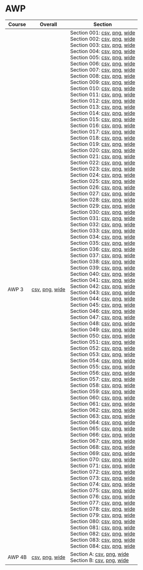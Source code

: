 # AWP

| Course | Overall | Section |
| ------ | ------- | ------- |
| AWP 3 | [csv](https://github.com/UCSD-Historical-Enrollment-Data/2023Fall/blob/main/overall/AWP%203.csv), [png](https://raw.githubusercontent.com/UCSD-Historical-Enrollment-Data/2023Fall/main/plot_overall/AWP%203.png), [wide](https://raw.githubusercontent.com/UCSD-Historical-Enrollment-Data/2023Fall/main/plot_overall_wide/AWP%203.png) | Section 001: [csv](https://github.com/UCSD-Historical-Enrollment-Data/2023Fall/blob/main/section/AWP%203_001.csv), [png](https://raw.githubusercontent.com/UCSD-Historical-Enrollment-Data/2023Fall/main/plot_section/AWP%203_001.png), [wide](https://raw.githubusercontent.com/UCSD-Historical-Enrollment-Data/2023Fall/main/plot_section_wide/AWP%203_001.png)<br>Section 002: [csv](https://github.com/UCSD-Historical-Enrollment-Data/2023Fall/blob/main/section/AWP%203_002.csv), [png](https://raw.githubusercontent.com/UCSD-Historical-Enrollment-Data/2023Fall/main/plot_section/AWP%203_002.png), [wide](https://raw.githubusercontent.com/UCSD-Historical-Enrollment-Data/2023Fall/main/plot_section_wide/AWP%203_002.png)<br>Section 003: [csv](https://github.com/UCSD-Historical-Enrollment-Data/2023Fall/blob/main/section/AWP%203_003.csv), [png](https://raw.githubusercontent.com/UCSD-Historical-Enrollment-Data/2023Fall/main/plot_section/AWP%203_003.png), [wide](https://raw.githubusercontent.com/UCSD-Historical-Enrollment-Data/2023Fall/main/plot_section_wide/AWP%203_003.png)<br>Section 004: [csv](https://github.com/UCSD-Historical-Enrollment-Data/2023Fall/blob/main/section/AWP%203_004.csv), [png](https://raw.githubusercontent.com/UCSD-Historical-Enrollment-Data/2023Fall/main/plot_section/AWP%203_004.png), [wide](https://raw.githubusercontent.com/UCSD-Historical-Enrollment-Data/2023Fall/main/plot_section_wide/AWP%203_004.png)<br>Section 005: [csv](https://github.com/UCSD-Historical-Enrollment-Data/2023Fall/blob/main/section/AWP%203_005.csv), [png](https://raw.githubusercontent.com/UCSD-Historical-Enrollment-Data/2023Fall/main/plot_section/AWP%203_005.png), [wide](https://raw.githubusercontent.com/UCSD-Historical-Enrollment-Data/2023Fall/main/plot_section_wide/AWP%203_005.png)<br>Section 006: [csv](https://github.com/UCSD-Historical-Enrollment-Data/2023Fall/blob/main/section/AWP%203_006.csv), [png](https://raw.githubusercontent.com/UCSD-Historical-Enrollment-Data/2023Fall/main/plot_section/AWP%203_006.png), [wide](https://raw.githubusercontent.com/UCSD-Historical-Enrollment-Data/2023Fall/main/plot_section_wide/AWP%203_006.png)<br>Section 007: [csv](https://github.com/UCSD-Historical-Enrollment-Data/2023Fall/blob/main/section/AWP%203_007.csv), [png](https://raw.githubusercontent.com/UCSD-Historical-Enrollment-Data/2023Fall/main/plot_section/AWP%203_007.png), [wide](https://raw.githubusercontent.com/UCSD-Historical-Enrollment-Data/2023Fall/main/plot_section_wide/AWP%203_007.png)<br>Section 008: [csv](https://github.com/UCSD-Historical-Enrollment-Data/2023Fall/blob/main/section/AWP%203_008.csv), [png](https://raw.githubusercontent.com/UCSD-Historical-Enrollment-Data/2023Fall/main/plot_section/AWP%203_008.png), [wide](https://raw.githubusercontent.com/UCSD-Historical-Enrollment-Data/2023Fall/main/plot_section_wide/AWP%203_008.png)<br>Section 009: [csv](https://github.com/UCSD-Historical-Enrollment-Data/2023Fall/blob/main/section/AWP%203_009.csv), [png](https://raw.githubusercontent.com/UCSD-Historical-Enrollment-Data/2023Fall/main/plot_section/AWP%203_009.png), [wide](https://raw.githubusercontent.com/UCSD-Historical-Enrollment-Data/2023Fall/main/plot_section_wide/AWP%203_009.png)<br>Section 010: [csv](https://github.com/UCSD-Historical-Enrollment-Data/2023Fall/blob/main/section/AWP%203_010.csv), [png](https://raw.githubusercontent.com/UCSD-Historical-Enrollment-Data/2023Fall/main/plot_section/AWP%203_010.png), [wide](https://raw.githubusercontent.com/UCSD-Historical-Enrollment-Data/2023Fall/main/plot_section_wide/AWP%203_010.png)<br>Section 011: [csv](https://github.com/UCSD-Historical-Enrollment-Data/2023Fall/blob/main/section/AWP%203_011.csv), [png](https://raw.githubusercontent.com/UCSD-Historical-Enrollment-Data/2023Fall/main/plot_section/AWP%203_011.png), [wide](https://raw.githubusercontent.com/UCSD-Historical-Enrollment-Data/2023Fall/main/plot_section_wide/AWP%203_011.png)<br>Section 012: [csv](https://github.com/UCSD-Historical-Enrollment-Data/2023Fall/blob/main/section/AWP%203_012.csv), [png](https://raw.githubusercontent.com/UCSD-Historical-Enrollment-Data/2023Fall/main/plot_section/AWP%203_012.png), [wide](https://raw.githubusercontent.com/UCSD-Historical-Enrollment-Data/2023Fall/main/plot_section_wide/AWP%203_012.png)<br>Section 013: [csv](https://github.com/UCSD-Historical-Enrollment-Data/2023Fall/blob/main/section/AWP%203_013.csv), [png](https://raw.githubusercontent.com/UCSD-Historical-Enrollment-Data/2023Fall/main/plot_section/AWP%203_013.png), [wide](https://raw.githubusercontent.com/UCSD-Historical-Enrollment-Data/2023Fall/main/plot_section_wide/AWP%203_013.png)<br>Section 014: [csv](https://github.com/UCSD-Historical-Enrollment-Data/2023Fall/blob/main/section/AWP%203_014.csv), [png](https://raw.githubusercontent.com/UCSD-Historical-Enrollment-Data/2023Fall/main/plot_section/AWP%203_014.png), [wide](https://raw.githubusercontent.com/UCSD-Historical-Enrollment-Data/2023Fall/main/plot_section_wide/AWP%203_014.png)<br>Section 015: [csv](https://github.com/UCSD-Historical-Enrollment-Data/2023Fall/blob/main/section/AWP%203_015.csv), [png](https://raw.githubusercontent.com/UCSD-Historical-Enrollment-Data/2023Fall/main/plot_section/AWP%203_015.png), [wide](https://raw.githubusercontent.com/UCSD-Historical-Enrollment-Data/2023Fall/main/plot_section_wide/AWP%203_015.png)<br>Section 016: [csv](https://github.com/UCSD-Historical-Enrollment-Data/2023Fall/blob/main/section/AWP%203_016.csv), [png](https://raw.githubusercontent.com/UCSD-Historical-Enrollment-Data/2023Fall/main/plot_section/AWP%203_016.png), [wide](https://raw.githubusercontent.com/UCSD-Historical-Enrollment-Data/2023Fall/main/plot_section_wide/AWP%203_016.png)<br>Section 017: [csv](https://github.com/UCSD-Historical-Enrollment-Data/2023Fall/blob/main/section/AWP%203_017.csv), [png](https://raw.githubusercontent.com/UCSD-Historical-Enrollment-Data/2023Fall/main/plot_section/AWP%203_017.png), [wide](https://raw.githubusercontent.com/UCSD-Historical-Enrollment-Data/2023Fall/main/plot_section_wide/AWP%203_017.png)<br>Section 018: [csv](https://github.com/UCSD-Historical-Enrollment-Data/2023Fall/blob/main/section/AWP%203_018.csv), [png](https://raw.githubusercontent.com/UCSD-Historical-Enrollment-Data/2023Fall/main/plot_section/AWP%203_018.png), [wide](https://raw.githubusercontent.com/UCSD-Historical-Enrollment-Data/2023Fall/main/plot_section_wide/AWP%203_018.png)<br>Section 019: [csv](https://github.com/UCSD-Historical-Enrollment-Data/2023Fall/blob/main/section/AWP%203_019.csv), [png](https://raw.githubusercontent.com/UCSD-Historical-Enrollment-Data/2023Fall/main/plot_section/AWP%203_019.png), [wide](https://raw.githubusercontent.com/UCSD-Historical-Enrollment-Data/2023Fall/main/plot_section_wide/AWP%203_019.png)<br>Section 020: [csv](https://github.com/UCSD-Historical-Enrollment-Data/2023Fall/blob/main/section/AWP%203_020.csv), [png](https://raw.githubusercontent.com/UCSD-Historical-Enrollment-Data/2023Fall/main/plot_section/AWP%203_020.png), [wide](https://raw.githubusercontent.com/UCSD-Historical-Enrollment-Data/2023Fall/main/plot_section_wide/AWP%203_020.png)<br>Section 021: [csv](https://github.com/UCSD-Historical-Enrollment-Data/2023Fall/blob/main/section/AWP%203_021.csv), [png](https://raw.githubusercontent.com/UCSD-Historical-Enrollment-Data/2023Fall/main/plot_section/AWP%203_021.png), [wide](https://raw.githubusercontent.com/UCSD-Historical-Enrollment-Data/2023Fall/main/plot_section_wide/AWP%203_021.png)<br>Section 022: [csv](https://github.com/UCSD-Historical-Enrollment-Data/2023Fall/blob/main/section/AWP%203_022.csv), [png](https://raw.githubusercontent.com/UCSD-Historical-Enrollment-Data/2023Fall/main/plot_section/AWP%203_022.png), [wide](https://raw.githubusercontent.com/UCSD-Historical-Enrollment-Data/2023Fall/main/plot_section_wide/AWP%203_022.png)<br>Section 023: [csv](https://github.com/UCSD-Historical-Enrollment-Data/2023Fall/blob/main/section/AWP%203_023.csv), [png](https://raw.githubusercontent.com/UCSD-Historical-Enrollment-Data/2023Fall/main/plot_section/AWP%203_023.png), [wide](https://raw.githubusercontent.com/UCSD-Historical-Enrollment-Data/2023Fall/main/plot_section_wide/AWP%203_023.png)<br>Section 024: [csv](https://github.com/UCSD-Historical-Enrollment-Data/2023Fall/blob/main/section/AWP%203_024.csv), [png](https://raw.githubusercontent.com/UCSD-Historical-Enrollment-Data/2023Fall/main/plot_section/AWP%203_024.png), [wide](https://raw.githubusercontent.com/UCSD-Historical-Enrollment-Data/2023Fall/main/plot_section_wide/AWP%203_024.png)<br>Section 025: [csv](https://github.com/UCSD-Historical-Enrollment-Data/2023Fall/blob/main/section/AWP%203_025.csv), [png](https://raw.githubusercontent.com/UCSD-Historical-Enrollment-Data/2023Fall/main/plot_section/AWP%203_025.png), [wide](https://raw.githubusercontent.com/UCSD-Historical-Enrollment-Data/2023Fall/main/plot_section_wide/AWP%203_025.png)<br>Section 026: [csv](https://github.com/UCSD-Historical-Enrollment-Data/2023Fall/blob/main/section/AWP%203_026.csv), [png](https://raw.githubusercontent.com/UCSD-Historical-Enrollment-Data/2023Fall/main/plot_section/AWP%203_026.png), [wide](https://raw.githubusercontent.com/UCSD-Historical-Enrollment-Data/2023Fall/main/plot_section_wide/AWP%203_026.png)<br>Section 027: [csv](https://github.com/UCSD-Historical-Enrollment-Data/2023Fall/blob/main/section/AWP%203_027.csv), [png](https://raw.githubusercontent.com/UCSD-Historical-Enrollment-Data/2023Fall/main/plot_section/AWP%203_027.png), [wide](https://raw.githubusercontent.com/UCSD-Historical-Enrollment-Data/2023Fall/main/plot_section_wide/AWP%203_027.png)<br>Section 028: [csv](https://github.com/UCSD-Historical-Enrollment-Data/2023Fall/blob/main/section/AWP%203_028.csv), [png](https://raw.githubusercontent.com/UCSD-Historical-Enrollment-Data/2023Fall/main/plot_section/AWP%203_028.png), [wide](https://raw.githubusercontent.com/UCSD-Historical-Enrollment-Data/2023Fall/main/plot_section_wide/AWP%203_028.png)<br>Section 029: [csv](https://github.com/UCSD-Historical-Enrollment-Data/2023Fall/blob/main/section/AWP%203_029.csv), [png](https://raw.githubusercontent.com/UCSD-Historical-Enrollment-Data/2023Fall/main/plot_section/AWP%203_029.png), [wide](https://raw.githubusercontent.com/UCSD-Historical-Enrollment-Data/2023Fall/main/plot_section_wide/AWP%203_029.png)<br>Section 030: [csv](https://github.com/UCSD-Historical-Enrollment-Data/2023Fall/blob/main/section/AWP%203_030.csv), [png](https://raw.githubusercontent.com/UCSD-Historical-Enrollment-Data/2023Fall/main/plot_section/AWP%203_030.png), [wide](https://raw.githubusercontent.com/UCSD-Historical-Enrollment-Data/2023Fall/main/plot_section_wide/AWP%203_030.png)<br>Section 031: [csv](https://github.com/UCSD-Historical-Enrollment-Data/2023Fall/blob/main/section/AWP%203_031.csv), [png](https://raw.githubusercontent.com/UCSD-Historical-Enrollment-Data/2023Fall/main/plot_section/AWP%203_031.png), [wide](https://raw.githubusercontent.com/UCSD-Historical-Enrollment-Data/2023Fall/main/plot_section_wide/AWP%203_031.png)<br>Section 032: [csv](https://github.com/UCSD-Historical-Enrollment-Data/2023Fall/blob/main/section/AWP%203_032.csv), [png](https://raw.githubusercontent.com/UCSD-Historical-Enrollment-Data/2023Fall/main/plot_section/AWP%203_032.png), [wide](https://raw.githubusercontent.com/UCSD-Historical-Enrollment-Data/2023Fall/main/plot_section_wide/AWP%203_032.png)<br>Section 033: [csv](https://github.com/UCSD-Historical-Enrollment-Data/2023Fall/blob/main/section/AWP%203_033.csv), [png](https://raw.githubusercontent.com/UCSD-Historical-Enrollment-Data/2023Fall/main/plot_section/AWP%203_033.png), [wide](https://raw.githubusercontent.com/UCSD-Historical-Enrollment-Data/2023Fall/main/plot_section_wide/AWP%203_033.png)<br>Section 034: [csv](https://github.com/UCSD-Historical-Enrollment-Data/2023Fall/blob/main/section/AWP%203_034.csv), [png](https://raw.githubusercontent.com/UCSD-Historical-Enrollment-Data/2023Fall/main/plot_section/AWP%203_034.png), [wide](https://raw.githubusercontent.com/UCSD-Historical-Enrollment-Data/2023Fall/main/plot_section_wide/AWP%203_034.png)<br>Section 035: [csv](https://github.com/UCSD-Historical-Enrollment-Data/2023Fall/blob/main/section/AWP%203_035.csv), [png](https://raw.githubusercontent.com/UCSD-Historical-Enrollment-Data/2023Fall/main/plot_section/AWP%203_035.png), [wide](https://raw.githubusercontent.com/UCSD-Historical-Enrollment-Data/2023Fall/main/plot_section_wide/AWP%203_035.png)<br>Section 036: [csv](https://github.com/UCSD-Historical-Enrollment-Data/2023Fall/blob/main/section/AWP%203_036.csv), [png](https://raw.githubusercontent.com/UCSD-Historical-Enrollment-Data/2023Fall/main/plot_section/AWP%203_036.png), [wide](https://raw.githubusercontent.com/UCSD-Historical-Enrollment-Data/2023Fall/main/plot_section_wide/AWP%203_036.png)<br>Section 037: [csv](https://github.com/UCSD-Historical-Enrollment-Data/2023Fall/blob/main/section/AWP%203_037.csv), [png](https://raw.githubusercontent.com/UCSD-Historical-Enrollment-Data/2023Fall/main/plot_section/AWP%203_037.png), [wide](https://raw.githubusercontent.com/UCSD-Historical-Enrollment-Data/2023Fall/main/plot_section_wide/AWP%203_037.png)<br>Section 038: [csv](https://github.com/UCSD-Historical-Enrollment-Data/2023Fall/blob/main/section/AWP%203_038.csv), [png](https://raw.githubusercontent.com/UCSD-Historical-Enrollment-Data/2023Fall/main/plot_section/AWP%203_038.png), [wide](https://raw.githubusercontent.com/UCSD-Historical-Enrollment-Data/2023Fall/main/plot_section_wide/AWP%203_038.png)<br>Section 039: [csv](https://github.com/UCSD-Historical-Enrollment-Data/2023Fall/blob/main/section/AWP%203_039.csv), [png](https://raw.githubusercontent.com/UCSD-Historical-Enrollment-Data/2023Fall/main/plot_section/AWP%203_039.png), [wide](https://raw.githubusercontent.com/UCSD-Historical-Enrollment-Data/2023Fall/main/plot_section_wide/AWP%203_039.png)<br>Section 040: [csv](https://github.com/UCSD-Historical-Enrollment-Data/2023Fall/blob/main/section/AWP%203_040.csv), [png](https://raw.githubusercontent.com/UCSD-Historical-Enrollment-Data/2023Fall/main/plot_section/AWP%203_040.png), [wide](https://raw.githubusercontent.com/UCSD-Historical-Enrollment-Data/2023Fall/main/plot_section_wide/AWP%203_040.png)<br>Section 041: [csv](https://github.com/UCSD-Historical-Enrollment-Data/2023Fall/blob/main/section/AWP%203_041.csv), [png](https://raw.githubusercontent.com/UCSD-Historical-Enrollment-Data/2023Fall/main/plot_section/AWP%203_041.png), [wide](https://raw.githubusercontent.com/UCSD-Historical-Enrollment-Data/2023Fall/main/plot_section_wide/AWP%203_041.png)<br>Section 042: [csv](https://github.com/UCSD-Historical-Enrollment-Data/2023Fall/blob/main/section/AWP%203_042.csv), [png](https://raw.githubusercontent.com/UCSD-Historical-Enrollment-Data/2023Fall/main/plot_section/AWP%203_042.png), [wide](https://raw.githubusercontent.com/UCSD-Historical-Enrollment-Data/2023Fall/main/plot_section_wide/AWP%203_042.png)<br>Section 043: [csv](https://github.com/UCSD-Historical-Enrollment-Data/2023Fall/blob/main/section/AWP%203_043.csv), [png](https://raw.githubusercontent.com/UCSD-Historical-Enrollment-Data/2023Fall/main/plot_section/AWP%203_043.png), [wide](https://raw.githubusercontent.com/UCSD-Historical-Enrollment-Data/2023Fall/main/plot_section_wide/AWP%203_043.png)<br>Section 044: [csv](https://github.com/UCSD-Historical-Enrollment-Data/2023Fall/blob/main/section/AWP%203_044.csv), [png](https://raw.githubusercontent.com/UCSD-Historical-Enrollment-Data/2023Fall/main/plot_section/AWP%203_044.png), [wide](https://raw.githubusercontent.com/UCSD-Historical-Enrollment-Data/2023Fall/main/plot_section_wide/AWP%203_044.png)<br>Section 045: [csv](https://github.com/UCSD-Historical-Enrollment-Data/2023Fall/blob/main/section/AWP%203_045.csv), [png](https://raw.githubusercontent.com/UCSD-Historical-Enrollment-Data/2023Fall/main/plot_section/AWP%203_045.png), [wide](https://raw.githubusercontent.com/UCSD-Historical-Enrollment-Data/2023Fall/main/plot_section_wide/AWP%203_045.png)<br>Section 046: [csv](https://github.com/UCSD-Historical-Enrollment-Data/2023Fall/blob/main/section/AWP%203_046.csv), [png](https://raw.githubusercontent.com/UCSD-Historical-Enrollment-Data/2023Fall/main/plot_section/AWP%203_046.png), [wide](https://raw.githubusercontent.com/UCSD-Historical-Enrollment-Data/2023Fall/main/plot_section_wide/AWP%203_046.png)<br>Section 047: [csv](https://github.com/UCSD-Historical-Enrollment-Data/2023Fall/blob/main/section/AWP%203_047.csv), [png](https://raw.githubusercontent.com/UCSD-Historical-Enrollment-Data/2023Fall/main/plot_section/AWP%203_047.png), [wide](https://raw.githubusercontent.com/UCSD-Historical-Enrollment-Data/2023Fall/main/plot_section_wide/AWP%203_047.png)<br>Section 048: [csv](https://github.com/UCSD-Historical-Enrollment-Data/2023Fall/blob/main/section/AWP%203_048.csv), [png](https://raw.githubusercontent.com/UCSD-Historical-Enrollment-Data/2023Fall/main/plot_section/AWP%203_048.png), [wide](https://raw.githubusercontent.com/UCSD-Historical-Enrollment-Data/2023Fall/main/plot_section_wide/AWP%203_048.png)<br>Section 049: [csv](https://github.com/UCSD-Historical-Enrollment-Data/2023Fall/blob/main/section/AWP%203_049.csv), [png](https://raw.githubusercontent.com/UCSD-Historical-Enrollment-Data/2023Fall/main/plot_section/AWP%203_049.png), [wide](https://raw.githubusercontent.com/UCSD-Historical-Enrollment-Data/2023Fall/main/plot_section_wide/AWP%203_049.png)<br>Section 050: [csv](https://github.com/UCSD-Historical-Enrollment-Data/2023Fall/blob/main/section/AWP%203_050.csv), [png](https://raw.githubusercontent.com/UCSD-Historical-Enrollment-Data/2023Fall/main/plot_section/AWP%203_050.png), [wide](https://raw.githubusercontent.com/UCSD-Historical-Enrollment-Data/2023Fall/main/plot_section_wide/AWP%203_050.png)<br>Section 051: [csv](https://github.com/UCSD-Historical-Enrollment-Data/2023Fall/blob/main/section/AWP%203_051.csv), [png](https://raw.githubusercontent.com/UCSD-Historical-Enrollment-Data/2023Fall/main/plot_section/AWP%203_051.png), [wide](https://raw.githubusercontent.com/UCSD-Historical-Enrollment-Data/2023Fall/main/plot_section_wide/AWP%203_051.png)<br>Section 052: [csv](https://github.com/UCSD-Historical-Enrollment-Data/2023Fall/blob/main/section/AWP%203_052.csv), [png](https://raw.githubusercontent.com/UCSD-Historical-Enrollment-Data/2023Fall/main/plot_section/AWP%203_052.png), [wide](https://raw.githubusercontent.com/UCSD-Historical-Enrollment-Data/2023Fall/main/plot_section_wide/AWP%203_052.png)<br>Section 053: [csv](https://github.com/UCSD-Historical-Enrollment-Data/2023Fall/blob/main/section/AWP%203_053.csv), [png](https://raw.githubusercontent.com/UCSD-Historical-Enrollment-Data/2023Fall/main/plot_section/AWP%203_053.png), [wide](https://raw.githubusercontent.com/UCSD-Historical-Enrollment-Data/2023Fall/main/plot_section_wide/AWP%203_053.png)<br>Section 054: [csv](https://github.com/UCSD-Historical-Enrollment-Data/2023Fall/blob/main/section/AWP%203_054.csv), [png](https://raw.githubusercontent.com/UCSD-Historical-Enrollment-Data/2023Fall/main/plot_section/AWP%203_054.png), [wide](https://raw.githubusercontent.com/UCSD-Historical-Enrollment-Data/2023Fall/main/plot_section_wide/AWP%203_054.png)<br>Section 055: [csv](https://github.com/UCSD-Historical-Enrollment-Data/2023Fall/blob/main/section/AWP%203_055.csv), [png](https://raw.githubusercontent.com/UCSD-Historical-Enrollment-Data/2023Fall/main/plot_section/AWP%203_055.png), [wide](https://raw.githubusercontent.com/UCSD-Historical-Enrollment-Data/2023Fall/main/plot_section_wide/AWP%203_055.png)<br>Section 056: [csv](https://github.com/UCSD-Historical-Enrollment-Data/2023Fall/blob/main/section/AWP%203_056.csv), [png](https://raw.githubusercontent.com/UCSD-Historical-Enrollment-Data/2023Fall/main/plot_section/AWP%203_056.png), [wide](https://raw.githubusercontent.com/UCSD-Historical-Enrollment-Data/2023Fall/main/plot_section_wide/AWP%203_056.png)<br>Section 057: [csv](https://github.com/UCSD-Historical-Enrollment-Data/2023Fall/blob/main/section/AWP%203_057.csv), [png](https://raw.githubusercontent.com/UCSD-Historical-Enrollment-Data/2023Fall/main/plot_section/AWP%203_057.png), [wide](https://raw.githubusercontent.com/UCSD-Historical-Enrollment-Data/2023Fall/main/plot_section_wide/AWP%203_057.png)<br>Section 058: [csv](https://github.com/UCSD-Historical-Enrollment-Data/2023Fall/blob/main/section/AWP%203_058.csv), [png](https://raw.githubusercontent.com/UCSD-Historical-Enrollment-Data/2023Fall/main/plot_section/AWP%203_058.png), [wide](https://raw.githubusercontent.com/UCSD-Historical-Enrollment-Data/2023Fall/main/plot_section_wide/AWP%203_058.png)<br>Section 059: [csv](https://github.com/UCSD-Historical-Enrollment-Data/2023Fall/blob/main/section/AWP%203_059.csv), [png](https://raw.githubusercontent.com/UCSD-Historical-Enrollment-Data/2023Fall/main/plot_section/AWP%203_059.png), [wide](https://raw.githubusercontent.com/UCSD-Historical-Enrollment-Data/2023Fall/main/plot_section_wide/AWP%203_059.png)<br>Section 060: [csv](https://github.com/UCSD-Historical-Enrollment-Data/2023Fall/blob/main/section/AWP%203_060.csv), [png](https://raw.githubusercontent.com/UCSD-Historical-Enrollment-Data/2023Fall/main/plot_section/AWP%203_060.png), [wide](https://raw.githubusercontent.com/UCSD-Historical-Enrollment-Data/2023Fall/main/plot_section_wide/AWP%203_060.png)<br>Section 061: [csv](https://github.com/UCSD-Historical-Enrollment-Data/2023Fall/blob/main/section/AWP%203_061.csv), [png](https://raw.githubusercontent.com/UCSD-Historical-Enrollment-Data/2023Fall/main/plot_section/AWP%203_061.png), [wide](https://raw.githubusercontent.com/UCSD-Historical-Enrollment-Data/2023Fall/main/plot_section_wide/AWP%203_061.png)<br>Section 062: [csv](https://github.com/UCSD-Historical-Enrollment-Data/2023Fall/blob/main/section/AWP%203_062.csv), [png](https://raw.githubusercontent.com/UCSD-Historical-Enrollment-Data/2023Fall/main/plot_section/AWP%203_062.png), [wide](https://raw.githubusercontent.com/UCSD-Historical-Enrollment-Data/2023Fall/main/plot_section_wide/AWP%203_062.png)<br>Section 063: [csv](https://github.com/UCSD-Historical-Enrollment-Data/2023Fall/blob/main/section/AWP%203_063.csv), [png](https://raw.githubusercontent.com/UCSD-Historical-Enrollment-Data/2023Fall/main/plot_section/AWP%203_063.png), [wide](https://raw.githubusercontent.com/UCSD-Historical-Enrollment-Data/2023Fall/main/plot_section_wide/AWP%203_063.png)<br>Section 064: [csv](https://github.com/UCSD-Historical-Enrollment-Data/2023Fall/blob/main/section/AWP%203_064.csv), [png](https://raw.githubusercontent.com/UCSD-Historical-Enrollment-Data/2023Fall/main/plot_section/AWP%203_064.png), [wide](https://raw.githubusercontent.com/UCSD-Historical-Enrollment-Data/2023Fall/main/plot_section_wide/AWP%203_064.png)<br>Section 065: [csv](https://github.com/UCSD-Historical-Enrollment-Data/2023Fall/blob/main/section/AWP%203_065.csv), [png](https://raw.githubusercontent.com/UCSD-Historical-Enrollment-Data/2023Fall/main/plot_section/AWP%203_065.png), [wide](https://raw.githubusercontent.com/UCSD-Historical-Enrollment-Data/2023Fall/main/plot_section_wide/AWP%203_065.png)<br>Section 066: [csv](https://github.com/UCSD-Historical-Enrollment-Data/2023Fall/blob/main/section/AWP%203_066.csv), [png](https://raw.githubusercontent.com/UCSD-Historical-Enrollment-Data/2023Fall/main/plot_section/AWP%203_066.png), [wide](https://raw.githubusercontent.com/UCSD-Historical-Enrollment-Data/2023Fall/main/plot_section_wide/AWP%203_066.png)<br>Section 067: [csv](https://github.com/UCSD-Historical-Enrollment-Data/2023Fall/blob/main/section/AWP%203_067.csv), [png](https://raw.githubusercontent.com/UCSD-Historical-Enrollment-Data/2023Fall/main/plot_section/AWP%203_067.png), [wide](https://raw.githubusercontent.com/UCSD-Historical-Enrollment-Data/2023Fall/main/plot_section_wide/AWP%203_067.png)<br>Section 068: [csv](https://github.com/UCSD-Historical-Enrollment-Data/2023Fall/blob/main/section/AWP%203_068.csv), [png](https://raw.githubusercontent.com/UCSD-Historical-Enrollment-Data/2023Fall/main/plot_section/AWP%203_068.png), [wide](https://raw.githubusercontent.com/UCSD-Historical-Enrollment-Data/2023Fall/main/plot_section_wide/AWP%203_068.png)<br>Section 069: [csv](https://github.com/UCSD-Historical-Enrollment-Data/2023Fall/blob/main/section/AWP%203_069.csv), [png](https://raw.githubusercontent.com/UCSD-Historical-Enrollment-Data/2023Fall/main/plot_section/AWP%203_069.png), [wide](https://raw.githubusercontent.com/UCSD-Historical-Enrollment-Data/2023Fall/main/plot_section_wide/AWP%203_069.png)<br>Section 070: [csv](https://github.com/UCSD-Historical-Enrollment-Data/2023Fall/blob/main/section/AWP%203_070.csv), [png](https://raw.githubusercontent.com/UCSD-Historical-Enrollment-Data/2023Fall/main/plot_section/AWP%203_070.png), [wide](https://raw.githubusercontent.com/UCSD-Historical-Enrollment-Data/2023Fall/main/plot_section_wide/AWP%203_070.png)<br>Section 071: [csv](https://github.com/UCSD-Historical-Enrollment-Data/2023Fall/blob/main/section/AWP%203_071.csv), [png](https://raw.githubusercontent.com/UCSD-Historical-Enrollment-Data/2023Fall/main/plot_section/AWP%203_071.png), [wide](https://raw.githubusercontent.com/UCSD-Historical-Enrollment-Data/2023Fall/main/plot_section_wide/AWP%203_071.png)<br>Section 072: [csv](https://github.com/UCSD-Historical-Enrollment-Data/2023Fall/blob/main/section/AWP%203_072.csv), [png](https://raw.githubusercontent.com/UCSD-Historical-Enrollment-Data/2023Fall/main/plot_section/AWP%203_072.png), [wide](https://raw.githubusercontent.com/UCSD-Historical-Enrollment-Data/2023Fall/main/plot_section_wide/AWP%203_072.png)<br>Section 073: [csv](https://github.com/UCSD-Historical-Enrollment-Data/2023Fall/blob/main/section/AWP%203_073.csv), [png](https://raw.githubusercontent.com/UCSD-Historical-Enrollment-Data/2023Fall/main/plot_section/AWP%203_073.png), [wide](https://raw.githubusercontent.com/UCSD-Historical-Enrollment-Data/2023Fall/main/plot_section_wide/AWP%203_073.png)<br>Section 074: [csv](https://github.com/UCSD-Historical-Enrollment-Data/2023Fall/blob/main/section/AWP%203_074.csv), [png](https://raw.githubusercontent.com/UCSD-Historical-Enrollment-Data/2023Fall/main/plot_section/AWP%203_074.png), [wide](https://raw.githubusercontent.com/UCSD-Historical-Enrollment-Data/2023Fall/main/plot_section_wide/AWP%203_074.png)<br>Section 075: [csv](https://github.com/UCSD-Historical-Enrollment-Data/2023Fall/blob/main/section/AWP%203_075.csv), [png](https://raw.githubusercontent.com/UCSD-Historical-Enrollment-Data/2023Fall/main/plot_section/AWP%203_075.png), [wide](https://raw.githubusercontent.com/UCSD-Historical-Enrollment-Data/2023Fall/main/plot_section_wide/AWP%203_075.png)<br>Section 076: [csv](https://github.com/UCSD-Historical-Enrollment-Data/2023Fall/blob/main/section/AWP%203_076.csv), [png](https://raw.githubusercontent.com/UCSD-Historical-Enrollment-Data/2023Fall/main/plot_section/AWP%203_076.png), [wide](https://raw.githubusercontent.com/UCSD-Historical-Enrollment-Data/2023Fall/main/plot_section_wide/AWP%203_076.png)<br>Section 077: [csv](https://github.com/UCSD-Historical-Enrollment-Data/2023Fall/blob/main/section/AWP%203_077.csv), [png](https://raw.githubusercontent.com/UCSD-Historical-Enrollment-Data/2023Fall/main/plot_section/AWP%203_077.png), [wide](https://raw.githubusercontent.com/UCSD-Historical-Enrollment-Data/2023Fall/main/plot_section_wide/AWP%203_077.png)<br>Section 078: [csv](https://github.com/UCSD-Historical-Enrollment-Data/2023Fall/blob/main/section/AWP%203_078.csv), [png](https://raw.githubusercontent.com/UCSD-Historical-Enrollment-Data/2023Fall/main/plot_section/AWP%203_078.png), [wide](https://raw.githubusercontent.com/UCSD-Historical-Enrollment-Data/2023Fall/main/plot_section_wide/AWP%203_078.png)<br>Section 079: [csv](https://github.com/UCSD-Historical-Enrollment-Data/2023Fall/blob/main/section/AWP%203_079.csv), [png](https://raw.githubusercontent.com/UCSD-Historical-Enrollment-Data/2023Fall/main/plot_section/AWP%203_079.png), [wide](https://raw.githubusercontent.com/UCSD-Historical-Enrollment-Data/2023Fall/main/plot_section_wide/AWP%203_079.png)<br>Section 080: [csv](https://github.com/UCSD-Historical-Enrollment-Data/2023Fall/blob/main/section/AWP%203_080.csv), [png](https://raw.githubusercontent.com/UCSD-Historical-Enrollment-Data/2023Fall/main/plot_section/AWP%203_080.png), [wide](https://raw.githubusercontent.com/UCSD-Historical-Enrollment-Data/2023Fall/main/plot_section_wide/AWP%203_080.png)<br>Section 081: [csv](https://github.com/UCSD-Historical-Enrollment-Data/2023Fall/blob/main/section/AWP%203_081.csv), [png](https://raw.githubusercontent.com/UCSD-Historical-Enrollment-Data/2023Fall/main/plot_section/AWP%203_081.png), [wide](https://raw.githubusercontent.com/UCSD-Historical-Enrollment-Data/2023Fall/main/plot_section_wide/AWP%203_081.png)<br>Section 082: [csv](https://github.com/UCSD-Historical-Enrollment-Data/2023Fall/blob/main/section/AWP%203_082.csv), [png](https://raw.githubusercontent.com/UCSD-Historical-Enrollment-Data/2023Fall/main/plot_section/AWP%203_082.png), [wide](https://raw.githubusercontent.com/UCSD-Historical-Enrollment-Data/2023Fall/main/plot_section_wide/AWP%203_082.png)<br>Section 083: [csv](https://github.com/UCSD-Historical-Enrollment-Data/2023Fall/blob/main/section/AWP%203_083.csv), [png](https://raw.githubusercontent.com/UCSD-Historical-Enrollment-Data/2023Fall/main/plot_section/AWP%203_083.png), [wide](https://raw.githubusercontent.com/UCSD-Historical-Enrollment-Data/2023Fall/main/plot_section_wide/AWP%203_083.png)<br>Section 084: [csv](https://github.com/UCSD-Historical-Enrollment-Data/2023Fall/blob/main/section/AWP%203_084.csv), [png](https://raw.githubusercontent.com/UCSD-Historical-Enrollment-Data/2023Fall/main/plot_section/AWP%203_084.png), [wide](https://raw.githubusercontent.com/UCSD-Historical-Enrollment-Data/2023Fall/main/plot_section_wide/AWP%203_084.png) |
| AWP 4B | [csv](https://github.com/UCSD-Historical-Enrollment-Data/2023Fall/blob/main/overall/AWP%204B.csv), [png](https://raw.githubusercontent.com/UCSD-Historical-Enrollment-Data/2023Fall/main/plot_overall/AWP%204B.png), [wide](https://raw.githubusercontent.com/UCSD-Historical-Enrollment-Data/2023Fall/main/plot_overall_wide/AWP%204B.png) | Section A: [csv](https://github.com/UCSD-Historical-Enrollment-Data/2023Fall/blob/main/section/AWP%204B_A.csv), [png](https://raw.githubusercontent.com/UCSD-Historical-Enrollment-Data/2023Fall/main/plot_section/AWP%204B_A.png), [wide](https://raw.githubusercontent.com/UCSD-Historical-Enrollment-Data/2023Fall/main/plot_section_wide/AWP%204B_A.png)<br>Section B: [csv](https://github.com/UCSD-Historical-Enrollment-Data/2023Fall/blob/main/section/AWP%204B_B.csv), [png](https://raw.githubusercontent.com/UCSD-Historical-Enrollment-Data/2023Fall/main/plot_section/AWP%204B_B.png), [wide](https://raw.githubusercontent.com/UCSD-Historical-Enrollment-Data/2023Fall/main/plot_section_wide/AWP%204B_B.png) |
